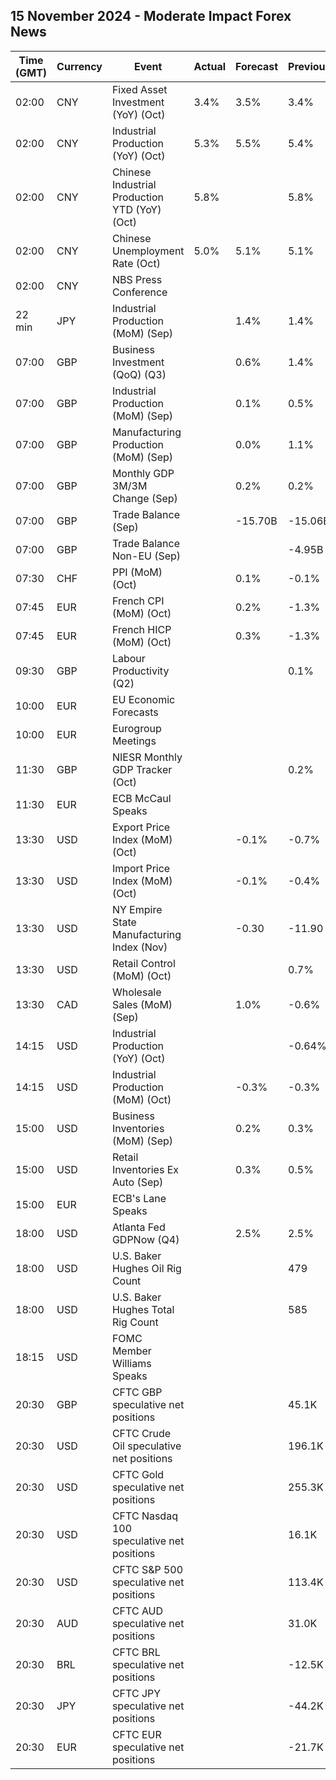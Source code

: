 ## 15 November 2024 - Moderate Impact Forex News

| Time (GMT) | Currency | Event | Actual | Forecast | Previous |
|------|----------|-------|--------|----------|----------|
| 02:00 | CNY | Fixed Asset Investment (YoY) (Oct) | 3.4% | 3.5% | 3.4% |
| 02:00 | CNY | Industrial Production (YoY) (Oct) | 5.3% | 5.5% | 5.4% |
| 02:00 | CNY | Chinese Industrial Production YTD (YoY) (Oct) | 5.8% |  | 5.8% |
| 02:00 | CNY | Chinese Unemployment Rate (Oct) | 5.0% | 5.1% | 5.1% |
| 02:00 | CNY | NBS Press Conference |  |  |  |
| 22 min | JPY | Industrial Production (MoM) (Sep) |  | 1.4% | 1.4% |
| 07:00 | GBP | Business Investment (QoQ) (Q3) |  | 0.6% | 1.4% |
| 07:00 | GBP | Industrial Production (MoM) (Sep) |  | 0.1% | 0.5% |
| 07:00 | GBP | Manufacturing Production (MoM) (Sep) |  | 0.0% | 1.1% |
| 07:00 | GBP | Monthly GDP 3M/3M Change (Sep) |  | 0.2% | 0.2% |
| 07:00 | GBP | Trade Balance (Sep) |  | -15.70B | -15.06B |
| 07:00 | GBP | Trade Balance Non-EU (Sep) |  |  | -4.95B |
| 07:30 | CHF | PPI (MoM) (Oct) |  | 0.1% | -0.1% |
| 07:45 | EUR | French CPI (MoM) (Oct) |  | 0.2% | -1.3% |
| 07:45 | EUR | French HICP (MoM) (Oct) |  | 0.3% | -1.3% |
| 09:30 | GBP | Labour Productivity (Q2) |  |  | 0.1% |
| 10:00 | EUR | EU Economic Forecasts |  |  |  |
| 10:00 | EUR | Eurogroup Meetings |  |  |  |
| 11:30 | GBP | NIESR Monthly GDP Tracker (Oct) |  |  | 0.2% |
| 11:30 | EUR | ECB McCaul Speaks |  |  |  |
| 13:30 | USD | Export Price Index (MoM) (Oct) |  | -0.1% | -0.7% |
| 13:30 | USD | Import Price Index (MoM) (Oct) |  | -0.1% | -0.4% |
| 13:30 | USD | NY Empire State Manufacturing Index (Nov) |  | -0.30 | -11.90 |
| 13:30 | USD | Retail Control (MoM) (Oct) |  |  | 0.7% |
| 13:30 | CAD | Wholesale Sales (MoM) (Sep) |  | 1.0% | -0.6% |
| 14:15 | USD | Industrial Production (YoY) (Oct) |  |  | -0.64% |
| 14:15 | USD | Industrial Production (MoM) (Oct) |  | -0.3% | -0.3% |
| 15:00 | USD | Business Inventories (MoM) (Sep) |  | 0.2% | 0.3% |
| 15:00 | USD | Retail Inventories Ex Auto (Sep) |  | 0.3% | 0.5% |
| 15:00 | EUR | ECB's Lane Speaks |  |  |  |
| 18:00 | USD | Atlanta Fed GDPNow (Q4) |  | 2.5% | 2.5% |
| 18:00 | USD | U.S. Baker Hughes Oil Rig Count |  |  | 479 |
| 18:00 | USD | U.S. Baker Hughes Total Rig Count |  |  | 585 |
| 18:15 | USD | FOMC Member Williams Speaks |  |  |  |
| 20:30 | GBP | CFTC GBP speculative net positions |  |  | 45.1K |
| 20:30 | USD | CFTC Crude Oil speculative net positions |  |  | 196.1K |
| 20:30 | USD | CFTC Gold speculative net positions |  |  | 255.3K |
| 20:30 | USD | CFTC Nasdaq 100 speculative net positions |  |  | 16.1K |
| 20:30 | USD | CFTC S&P 500 speculative net positions |  |  | 113.4K |
| 20:30 | AUD | CFTC AUD speculative net positions |  |  | 31.0K |
| 20:30 | BRL | CFTC BRL speculative net positions |  |  | -12.5K |
| 20:30 | JPY | CFTC JPY speculative net positions |  |  | -44.2K |
| 20:30 | EUR | CFTC EUR speculative net positions |  |  | -21.7K |
